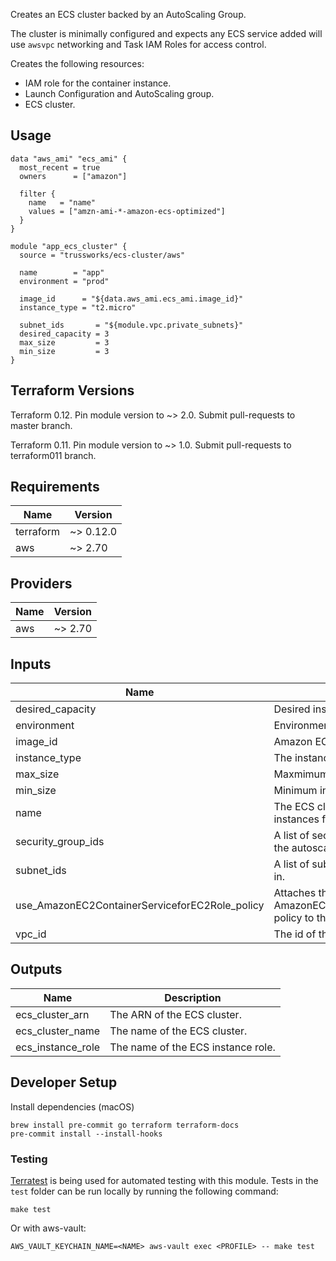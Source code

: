 Creates an ECS cluster backed by an AutoScaling Group.

The cluster is minimally configured and expects any ECS service added will
use `awsvpc` networking and Task IAM Roles for access control.

Creates the following resources:

* IAM role for the container instance.
* Launch Configuration and AutoScaling group.
* ECS cluster.

## Usage

```hcl
data "aws_ami" "ecs_ami" {
  most_recent = true
  owners      = ["amazon"]

  filter {
    name   = "name"
    values = ["amzn-ami-*-amazon-ecs-optimized"]
  }
}

module "app_ecs_cluster" {
  source = "trussworks/ecs-cluster/aws"

  name        = "app"
  environment = "prod"

  image_id      = "${data.aws_ami.ecs_ami.image_id}"
  instance_type = "t2.micro"

  subnet_ids       = "${module.vpc.private_subnets}"
  desired_capacity = 3
  max_size         = 3
  min_size         = 3
}
```

## Terraform Versions

Terraform 0.12. Pin module version to ~> 2.0. Submit pull-requests to master branch.

Terraform 0.11. Pin module version to ~> 1.0. Submit pull-requests to terraform011 branch.


<!-- BEGINNING OF PRE-COMMIT-TERRAFORM DOCS HOOK -->
## Requirements

| Name | Version |
|------|---------|
| terraform | ~> 0.12.0 |
| aws | ~> 2.70 |

## Providers

| Name | Version |
|------|---------|
| aws | ~> 2.70 |

## Inputs

| Name | Description | Type | Default | Required |
|------|-------------|------|---------|:--------:|
| desired\_capacity | Desired instance count. | `string` | `2` | no |
| environment | Environment tag. | `string` | n/a | yes |
| image\_id | Amazon ECS-Optimized AMI. | `string` | n/a | yes |
| instance\_type | The instance type to use. | `string` | `"t2.micro"` | no |
| max\_size | Maxmimum instance count. | `string` | `2` | no |
| min\_size | Minimum instance count. | `string` | `2` | no |
| name | The ECS cluster name this will launching instances for. | `string` | n/a | yes |
| security\_group\_ids | A list of security group ids to attach to the autoscaling group | `list(string)` | `[]` | no |
| subnet\_ids | A list of subnet IDs to launch resources in. | `list(string)` | n/a | yes |
| use\_AmazonEC2ContainerServiceforEC2Role\_policy | Attaches the AWS managed AmazonEC2ContainerServiceforEC2Role policy to the ECS instance role. | `string` | `true` | no |
| vpc\_id | The id of the VPC to launch resources in. | `any` | n/a | yes |

## Outputs

| Name | Description |
|------|-------------|
| ecs\_cluster\_arn | The ARN of the ECS cluster. |
| ecs\_cluster\_name | The name of the ECS cluster. |
| ecs\_instance\_role | The name of the ECS instance role. |

<!-- END OF PRE-COMMIT-TERRAFORM DOCS HOOK -->


## Developer Setup

Install dependencies (macOS)

```shell
brew install pre-commit go terraform terraform-docs
pre-commit install --install-hooks
```

### Testing

[Terratest](https://github.com/gruntwork-io/terratest) is being used for
automated testing with this module. Tests in the `test` folder can be run
locally by running the following command:

```text
make test
```

Or with aws-vault:

```text
AWS_VAULT_KEYCHAIN_NAME=<NAME> aws-vault exec <PROFILE> -- make test
```
